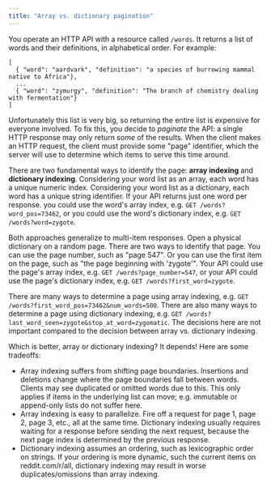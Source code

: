 ```yaml
---
title: "Array vs. dictionary pagination"
---
```


You operate an HTTP API with a resource called `/words`.
It returns a list of words and their definitions, in alphabetical order.
For example:

```
[
  { "word": "aardvark", "definition": "a species of burrowing mammal native to Africa"},
  ...
  { "word": "zymurgy", "definition": "The branch of chemistry dealing with fermentation"}
]
```

Unfortunately this list is very big,
so returning the entire list is expensive for everyone involved.
To fix this, you decide to _paginate_ the API:
a single HTTP response may only return _some_ of the results.
When the client makes an HTTP request, the client must provide some "page" identifier,
which the server will use to determine which items to serve this time around.

There are two fundamental ways to identify the page:
**array indexing** and **dictionary indexing**.
Considering your word list as an array,
each word has a unique numeric index.
Considering your word list as a dictionary,
each word has a unique string identifier.
If your API returns just one word per response.
you could use the word's array index, e.g. `GET /words?word_pos=73462`,
or you could use the word's dictionary index, e.g. `GET /words?word=zygote`.

Both approaches generalize to multi-item responses.
Open a physical dictionary on a random page.
There are two ways to identify that page.
You can use the page number, such as "page 547".
Or you can use the first item on the page, such as "the page beginning with 'zygote'".
Your API could use the page's array index, e.g. `GET /words?page_number=547`,
or your API could use the page's dictionary index, e.g. `GET /words?first_word=zygote`.

There are many ways to determine a page using array indexing,
e.g. `GET /words?first_word_pos=73462&num_words=500`.
There are also many ways to determine a page using dictionary indexing,
e.g. `GET /words?last_word_seen=zygote&stop_at_word=zygomatic`.
The decisions here are not important
compared to the decision between array vs. dictionary indexing.

Which is better, array or dictionary indexing?
It depends!
Here are some tradeoffs:

* Array indexing suffers from shifting page boundaries.
  Insertions and deletions change where the page boundaries fall between words.
  Clients may see duplicated or omitted words due to this.
  This only applies if items in the underlying list can move;
  e.g. immutable or append-only lists do not suffer here.
* Array indexing is easy to parallelize.
  Fire off a request for page 1, page 2, page 3, etc., all at the same time.
  Dictionary indexing usually requires waiting for a response
  before sending the next request,
  because the next page index is determined by the previous response.
* Dictionary indexing assumes an ordering,
  such as lexicographic order on strings.
  If your ordering is more dynamic,
  such the current items on reddit.com/r/all,
  dictionary indexing may result in worse duplicates/omissions than array indexing.

